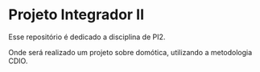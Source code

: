 # Projeto Integrador II

Esse repositório é dedicado a disciplina de PI2.

Onde será realizado um projeto sobre domótica, utilizando a metodologia CDIO.
